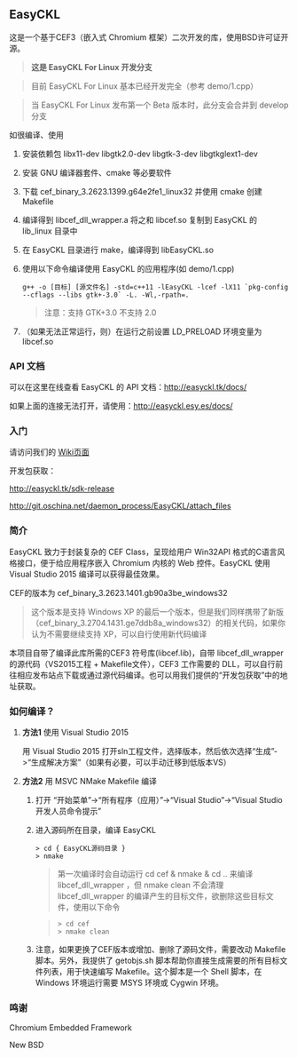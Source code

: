 ﻿## EasyCKL

这是一个基于CEF3（嵌入式 Chromium 框架）二次开发的库，使用BSD许可证开源。<br>

> **这是 EasyCKL For Linux 开发分支**

> 目前 EasyCKL For Linux 基本已经开发完全（参考 demo/1.cpp）

> 当 EasyCKL For Linux 发布第一个 Beta 版本时，此分支会合并到 develop 分支


如很编译、使用

1. 安装依赖包 libx11-dev libgtk2.0-dev libgtk-3-dev libgtkglext1-dev

2. 安装 GNU 编译器套件、cmake 等必要软件

3. 下载 cef_binary_3.2623.1399.g64e2fe1_linux32 并使用 cmake 创建 Makefile

4. 编译得到 libcef_dll_wrapper.a 将之和 libcef.so 复制到 EasyCKL 的 lib_linux 目录中

5. 在 EasyCKL 目录进行 make，编译得到 libEasyCKL.so

6. 使用以下命令编译使用 EasyCKL 的应用程序(如 demo/1.cpp)

	```
	g++ -o [目标] [源文件名] -std=c++11 -lEasyCKL -lcef -lX11 `pkg-config --cflags --libs gtk+-3.0` -L. -Wl,-rpath=.
	```

	> 注意：支持 GTK+3.0 不支持 2.0

7. （如果无法正常运行，则）在运行之前设置 LD_PRELOAD 环境变量为 libcef.so

### API 文档

可以在这里在线查看 EasyCKL 的 API 文档：http://easyckl.tk/docs/

如果上面的连接无法打开，请使用：http://easyckl.esy.es/docs/

### 入门

请访问我们的 [Wiki页面](http://git.oschina.net/daemon_process/EasyCKL/wikis/%E3%80%90%E5%85%A5%E9%97%A8%E3%80%91%E4%BD%BF%E7%94%A8-EasyCKL-%E7%BB%99%E5%BA%94%E7%94%A8%E7%A8%8B%E5%BA%8F%E5%B5%8C%E5%85%A5-%2Ahromium-%E5%86%85%E6%A0%B8web%E6%8E%A7%E4%BB%B6)

开发包获取：

http://easyckl.tk/sdk-release

http://git.oschina.net/daemon_process/EasyCKL/attach_files

### 简介

EasyCKL 致力于封装复杂的 CEF Class，呈现给用户 Win32API 格式的C语言风格接口，便于给应用程序嵌入 Chromium 内核的 Web 控件。EasyCKL 使用 Visual Studio 2015 编译可以获得最佳效果。

CEF的版本为 cef_binary_3.2623.1401.gb90a3be_windows32 

> 这个版本是支持 Windows XP 的最后一个版本，但是我们同样携带了新版（cef_binary_3.2704.1431.ge7ddb8a_windows32）的相关代码，如果你认为不需要继续支持 XP，可以自行使用新代码编译

本项目自带了编译此库所需的CEF3 符号库(libcef.lib)，自带 libcef_dll_wrapper 的源代码（VS2015工程 + Makefile文件），CEF3 工作需要的 DLL，可以自行前往相应发布站点下载或通过源代码编译。也可以用我们提供的“开发包获取”中的地址获取。

### 如何编译？

1. **方法1** 使用 Visual Studio 2015

	用 Visual Studio 2015 打开sln工程文件，选择版本，然后依次选择“生成”->“生成解决方案”（如果有必要，可以手动迁移到低版本VS）
 
2. **方法2** 用 MSVC NMake Makefile 编译

	1. 打开 “开始菜单”->“所有程序（应用）”->“Visual Studio”->“Visual Studio 开发人员命令提示”

	3. 进入源码所在目录，编译 EasyCKL

		```
		> cd { EasyCKL源码目录 }
		> nmake
		```
 
		> 第一次编译时会自动运行 cd cef & nmake & cd .. 来编译 libcef_dll_wrapper ，但 nmake clean 不会清理 libcef_dll_wrapper 的编译产生的目标文件，欲删除这些目标文件，使用以下命令

		>```
		>> cd cef
		>> nmake clean
		>```
 
	4. 注意，如果更换了CEF版本或增加、删除了源码文件，需要改动 Makefile 脚本。另外，我提供了 getobjs.sh 脚本帮助你直接生成需要的所有目标文件列表，用于快速编写 Makefile。这个脚本是一个 Shell 脚本，在 Windows 环境运行需要 MSYS 环境或 Cygwin 环境。

### 鸣谢

Chromium Embedded Framework

New BSD